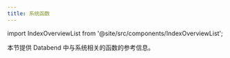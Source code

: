 ```yaml
---
title: 系统函数
---
```


import IndexOverviewList from '@site/src/components/IndexOverviewList';

本节提供 Databend 中与系统相关的函数的参考信息。

<IndexOverviewList />